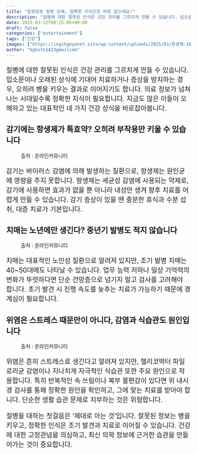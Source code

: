 ```yaml
---
title: "알쏭달쏭 질병 오해, 정확한 지식으로 바로 잡으세요!"
description: "질병에 대한 잘못된 인식은 건강 관리를 그르치게 만들 수 있습니다. 입소문이나 오래된 상식에 기대어 치료하거나 증상을 방치하는 경우, 오히려 병을 키우는 결과로 이어지기도 합니다. 의료 정보가 넘쳐나는 시대일수록 정확한 지식이 필요합니다. 지금도 많은 이들이 오해하고 "
date: 2025-03-22T00:25:05+09:00
draft: false
categories: ["entertainment"]
tags: ["건강"]
images: ["https://ingihgoyonet.site/wp-content/uploads/2025/03/항생제-1024x683.jpg", "https://ingihgoyonet.site/wp-content/uploads/2025/03/건망증-1024x683.jpg", "https://ingihgoyonet.site/wp-content/uploads/2025/03/위염-1024x683.jpg"]
author: "kgkstn1423gmailcom"
---
```


<p style="font-size:18px">질병에 대한 잘못된 인식은 건강 관리를 그르치게 만들 수 있습니다. 입소문이나 오래된 상식에 기대어 치료하거나 증상을 방치하는 경우, 오히려 병을 키우는 결과로 이어지기도 합니다. 의료 정보가 넘쳐나는 시대일수록 정확한 지식이 필요합니다. 지금도 많은 이들이 오해하고 있는 대표적인 네 가지 건강 상식을 바로잡아봅니다.</p> <h2 >감기에는 항생제가 특효약? 오히려 부작용만 키울 수 있습니다</h2> <figure ><img src="https://ingihgoyonet.site/wp-content/uploads/2025/03/항생제-1024x683.jpg" alt="" style="aspect-ratio:16/9;object-fit:cover"/><figcaption >출처 : 온라인커뮤니티</figcaption></figure> <p style="font-size:18px">감기는 바이러스 감염에 의해 발생하는 질환으로, 항생제는 원인균에 영향을 주지 못합니다. 항생제는 세균성 감염에 사용되는 약제로, 감기에 사용하면 효과가 없을 뿐 아니라 내성만 생겨 향후 치료를 어렵게 만들 수 있습니다. 감기 증상이 있을 땐 충분한 휴식과 수분 섭취, 대증 치료가 기본입니다.</p> <h2 >치매는 노년에만 생긴다? 중년기 발병도 적지 않습니다</h2> <figure ><img src="https://ingihgoyonet.site/wp-content/uploads/2025/03/건망증-1024x683.jpg" alt="" style="aspect-ratio:16/9;object-fit:cover"/><figcaption >출처 : 온라인커뮤니티</figcaption></figure> <p style="font-size:18px">치매는 대표적인 노인성 질환으로 알려져 있지만, 조기 발병 치매는 40~50대에도 나타날 수 있습니다. 업무 능력 저하나 일상 기억력의 변화가 뚜렷하다면 단순 건망증으로 넘기지 말고 검사를 고려해야 합니다. 초기 발견 시 진행 속도를 늦추는 치료가 가능하기 때문에 경계심이 필요합니다.</p> <h2 >위염은 스트레스 때문만이 아니다, 감염과 식습관도 원인입니다</h2> <figure ><img src="https://ingihgoyonet.site/wp-content/uploads/2025/03/위염-1024x683.jpg" alt="" style="aspect-ratio:16/9;object-fit:cover"/><figcaption >출처 : 온라인커뮤니티</figcaption></figure> <p style="font-size:18px">위염은 흔히 스트레스로 생긴다고 알려져 있지만, 헬리코박터 파일로리균 감염이나 지나치게 자극적인 식습관 또한 주요 원인으로 작용합니다. 특히 반복적인 속 쓰림이나 복부 불편감이 있다면 위 내시경 검사를 통해 정확한 원인을 확인하고, 그에 맞는 치료를 받아야 합니다. 단순한 생활 습관 문제로 치부하는 것은 위험합니다.</p> <p style="font-size:18px">질병을 대하는 첫걸음은 ‘제대로 아는 것’입니다. 잘못된 정보는 병을 키우고, 정확한 인식은 조기 발견과 치료로 이어질 수 있습니다. 건강에 대한 고정관념을 의심하고, 최신 의학 정보에 근거한 습관을 만들어가는 것이 중요합니다.</p>